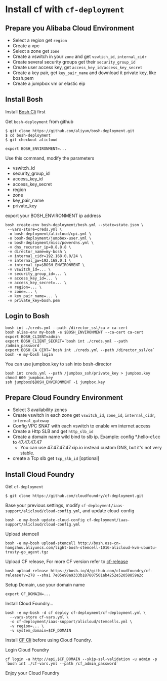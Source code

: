 # Install cf with `cf-deployment`

## Prepare you Alibaba Cloud Environment

- Select a region get `region`
- Create a vpc
- Select a zone get `zone`
- Create a vswitch in your `zone` and get `vswtich_id`, `internal_cidr`
- Create several security groups get their `security_group_id`
- Create user access key, get `access_key_id/access_key_secret`
- Create a key pair, get `key_pair_name` and download it private key, like bosh.pem
- Create a jumpbox vm or elastic eip

## Install Bosh 

Install [Bosh Cli](http://bosh.io/docs/cli-v2.html#install) first

Get `bosh-deployment` from github

```
$ git clone https://github.com/aliyun/bosh-deployment.git
$ cd bosh-deployment
$ git checkout alicloud
```

```
export BOSH_ENVIRONMENT=...
```

Use this command, modify the parameters

- vswitch_id
- security_group_id
- access_key_id
- access_key_secret
- region
- zone
- key_pair_name
- private_key

export your BOSH_ENVIRONMENT ip address

```
bosh create-env bosh-deployment/bosh.yml --state=state.json \
 --vars-store=creds.yml \
 -o bosh-deployment/alicloud/cpi.yml \
 -o bosh-deployment/jumpbox-user.yml \
 -o bosh-deployment/misc/powerdns.yml \
 -v dns_recursor_ip=8.8.8.8 \
 -v director_name=my-bosh \
 -v internal_cidr=192.168.0.0/24 \
 -v internal_gw=192.168.0.1 \
 -v internal_ip=$BOSH_ENVIRONMENT \
 -v vswitch_id=... \
 -v security_group_id=... \
 -v access_key_id=... \
 -v access_key_secret=... \
 -v region=... \
 -v zone=... \
 -v key_pair_name=... \
 -v private_key=bosh.pem
```

## Login to Bosh

```
bosh int ./creds.yml --path /director_ssl/ca > ca-cert
bosh alias-env my-bosh -e $BOSH_ENVIRONMENT --ca-cert ca-cert
export BOSH_CLIENT=admin
export BOSH_CLIENT_SECRET=`bosh int ./creds.yml --path /admin_password`
export BOSH_CA_CERT=`bosh int ./creds.yml --path /director_ssl/ca`
bosh -e my-bosh login
```

You can use jumpbox.key to ssh into bosh-director

```
bosh int creds.yml --path /jumpbox_ssh/private_key > jumpbox.key
chmod 600 jumpbox.key
ssh jumpbox@$BOSH_ENVIRONMENT -i jumpbox.key
```

## Prepare Cloud Foundry Environment

- Select 3 availability zones
- Create vswitch in each zone get `vswitch_id`, `zone_id`, `internal_cidr`, `internal_gateway`
- Config VPC SNAT with each vswitch to enable vm internet access
- Create a Http SLB and get `http_slb_id`
- Create a domain name wild bind to slb ip. Example: config *.hello-cf.cc to 47.47.47.47
    - You can use 47.47.47.47.xip.io instead custom DNS, but it's not very stable.
- create a Tcp slb get `tcp_slb_id` [optional]

## Install Cloud Foundry

Get `cf-deployment`

```
$ git clone https://github.com/cloudfoundry/cf-deployment.git
```

Base your previous settings, modify `cf-deployment/iaas-support/alicloud/cloud-config.yml`, and update cloud-config

```
bosh -e my-bosh update-cloud-config cf-deployment/iaas-support/alicloud/cloud-config.yml
```

Upload stemcell

```
bosh -e my-bosh upload-stemcell http://bosh.oss-cn-hangzhou.aliyuncs.com/light-bosh-stemcell-1016-alicloud-kvm-ubuntu-trusty-go_agent.tgz
```

 Upload CF release, For more CF version refer to [cf-release](https://bosh.io/releases/github.com/cloudfoundry/cf-release?all=1)

 ```
 bosh upload-release https://bosh.io/d/github.com/cloudfoundry/cf-release?v=278 --sha1 7e05e98a9333b187807501ab4252e52058859a2c
 ```


Setup Domain, use your domain name

```
export CF_DOMAIN=...
```

Install Cloud Foundry...

```
bosh -e my-bosh -d cf deploy cf-deployment/cf-deployment.yml \
  --vars-store cf-vars.yml \
  -o cf-deployment/iaas-support/alicloud/stemcells.yml \
  -v region=... \
  -v system_domain=$CF_DOMAIN
```

Install [CF Cli](https://docs.cloudfoundry.org/cf-cli/install-go-cli.html) before using Cloud Foundry.

Login Cloud Foundry

```
cf login -a http://api.$CF_DOMAIN --skip-ssl-validation -u admin -p `bosh int ./cf-vars.yml --path /cf_admin_password`
```

Enjoy your Cloud Foundry